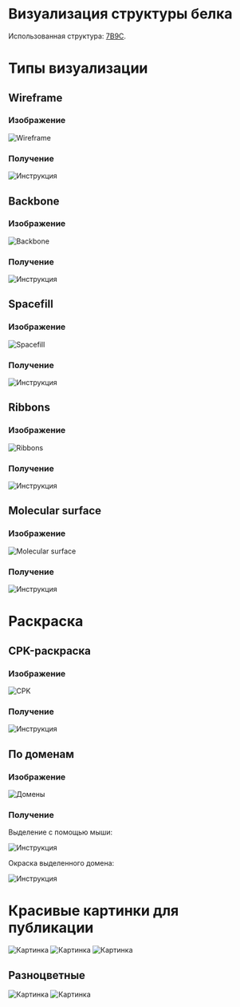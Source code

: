 # Визуализация структуры белка

Использованная структура: [7B9C](https://www.rcsb.org/structure/7B9C).

# Типы визуализации

## Wireframe
### Изображение
![Wireframe](/resources/wireframe0.png)
### Получение
![Инструкция](/resources/wireframe.png)

## Backbone
### Изображение
![Backbone](/resources/backbone0.png)
### Получение
![Инструкция](/resources/backbone.png)

## Spacefill
### Изображение
![Spacefill](/resources/spacefill0.png)
### Получение
![Инструкция](/resources/spacefill.png)

## Ribbons
### Изображение
![Ribbons](/resources/ribbon0.png)
### Получение
![Инструкция](/resources/ribbons.png)

## Molecular surface
### Изображение
![Molecular surface](/resources/surface0.png)
### Получение
![Инструкция](/resources/surface.png)

# Раскраска

## CPK-раскраска
### Изображение
![CPK](/resources/color0.png)
### Получение
![Инструкция](/resources/color.png)

## По доменам
### Изображение
![Домены](/resources/selectioncolor0.png)
### Получение
Выделение с помощью мыши:

![Инструкция](/resources/selection.png)

Окраска выделенного домена:

![Инструкция](/resources/selectioncolor.png)

# Красивые картинки для публикации

![Картинка](/resources/misc0.png)
![Картинка](/resources/misc1.png)
![Картинка](/resources/misc2.png)

## Разноцветные

![Картинка](/resources/misc3.png)
![Картинка](/resources/misc4.png)

